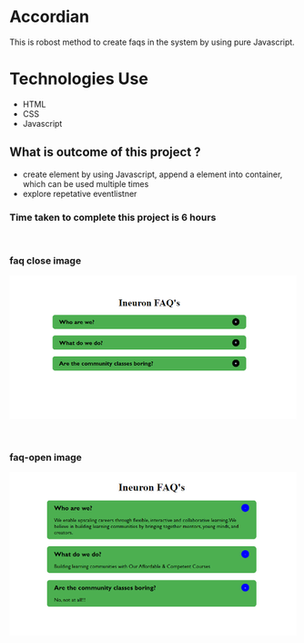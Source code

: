 # Accordian

This is robost method to create faqs in the system by using pure Javascript.

# Technologies Use

- HTML
- CSS
- Javascript

## What is outcome of this project ?

- create element by using Javascript, append a element into container, which can be used multiple times
- explore repetative eventlistner

### Time taken to complete this project is 6 hours

<p>&nbsp;</p>

### faq close image

![faq-home.png](faq-home.png)

<p>&nbsp;<p>

### faq-open image

![faq-open.png](faq-open.png)


